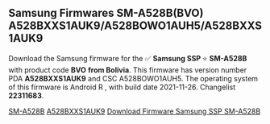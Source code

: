 <h2>Samsung Firmwares SM-A528B(BVO) A528BXXS1AUK9/A528BOWO1AUH5/A528BXXS1AUK9</h2>
Download the Samsung firmware for the ✅ <strong>Samsung SSP </strong> ⭐ <strong>SM-A528B</strong> with product code <strong>BVO</strong> <strong> from Bolivia</strong>. This firmware has version number PDA <strong>A528BXXS1AUK9</strong> and CSC A528BOWO1AUH5. The operating system of this firmware is Android R , with build date 2021-11-26. Changelist <strong>22311683</strong>.


[SM-A528B](https://samfirm.shop/samsung/model/SM-A528B)
[A528BXXS1AUK9](https://samfirm.shop/samsung/pda/A528BXXS1AUK9)
[Download Firmware Samsung SSP SM-A528B](https://samfirm.shop/samsung/firmware/477799)
